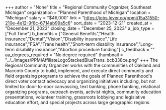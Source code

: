 +++
author = "None"
title = "Regional Community Organizer, Southeast Michigan"
organization = "Planned Parenthood of Michigan"
location = "Michigan"
salary = "$46,000"
link = "https://jobs.lever.co/ppmi/15a31550-210e-4e12-9f8c-6714ab99a5c6"
sort_date = "2023-12-21"
created_at = "December 21, 2023"
closing_date = "December 25, 2023"
a_job_type = ["Full Time"]
b_benefits = ["General Benefits","Health Insurance","Dental","Vision","Disability insurance","Life insurance","FSA","Trans health","Short-term disability insurance","Long-term disability insurance","Abortion procedure funding"]
c_feedback = ""
aa_degrees_required = "No degree required"
thumbnail = "../../images/PPMIAffiliateLogoStackedBlueTrans_bcb338ce.png"
+++
The Regional Community Organizer works with the communities of Oakland and Macomb County to build, implement, and execute direct community and field organizing programs to achieve the goals of Planned Parenthood's direct voter contact advocacy and organizing initiatives including, but not limited to: door-to-door canvassing, text banking, phone banking, relational organizing programs, outreach events, activist nights, community education presentations, volunteer training, grassroots lobbying and legislative education effort, and special projects across large geographic regions.